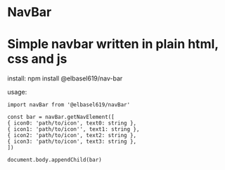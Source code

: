 # NavBar

# Simple navbar written in plain html, css and js

install:
npm install @elbasel619/nav-bar

usage:

```
import navBar from '@elbasel619/navBar'

const bar = navBar.getNavElement([
{ icon0: 'path/to/icon', text0: string },
{ icon1: 'path/to/icon'', text1: string },
{ icon2: 'path/to/icon', text2: string },
{ icon3: 'path/to/icon', text3: string },
])

document.body.appendChild(bar)
```
